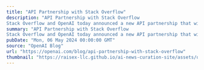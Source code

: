 ```yaml
---
title: "API Partnership with Stack Overflow"
description: "API Partnership with Stack Overflow
Stack Overflow and OpenAI today announced a new API partnership that will empower developers with the collective strengths of the world’s leading knowledge platform for highly technical content with the world’s most popular LLM models for AI development."
summary: "API Partnership with Stack Overflow
Stack Overflow and OpenAI today announced a new API partnership that will empower developers with the collective strengths of the world’s leading knowledge platform for highly technical content with the world’s most popular LLM models for AI development."
pubDate: "Mon, 06 May 2024 00:00:00 GMT"
source: "OpenAI Blog"
url: "https://openai.com/blog/api-partnership-with-stack-overflow"
thumbnail: "https://raisex-llc.github.io/ai-news-curation-site/assets/openai_logo.png"
---
```


